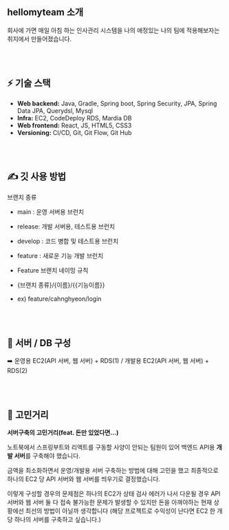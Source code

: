 ## hellomyteam 소개
회사에 가면 매일 아침 하는 인사관리 시스템을 나의 애정있는 나의 팀에 적용해보자는 취지에서 만들어졌습니다.

<br>
<br>


## ⚡ 기술 스택
- **Web backend:** Java, Gradle, Spring boot, Spring Security, JPA, Spring Data JPA,  Querydsl, Mysql
- **Infra:** EC2, CodeDeploy RDS, Mardia DB
- **Web frontend:** React, JS, HTML5, CSS3
- **Versioning:** CI/CD, Git, Git Flow, Git Hub
<br>
<br>


## ✍️ 깃 사용 방법
브랜치 종류
- main : 운영 서버용 브런치
- release: 개발 서버용, 테스트용 브런치
- develop : 코드 병합 및 테스트용 브런치
- feature : 새로운 기능 개발 브런치

- Feature 브랜치 네이밍 규칙
- {브랜치 종류}/{이름}/{{기능이름}}
- ex) feature/cahnghyeon/login

<br>
<br>


## 🌠 서버 / DB 구성

➡️ 운영용 EC2(API 서버, 웹 서버) + RDS(1) / 개발용 EC2(API 서버, 웹 서버) + RDS(2)  

<br>
<br>

## 💬 고민거리

**서버구축의 고민거리(feat. 돈만 있었다면…)**
    
노트북에서 스프링부트와 리액트를 구동할 사양이 안되는 팀원이 있어 백엔드 API용 **개발 서버**를 구축해야 했습니다. 
    
금액을 최소화하면서 운영/개발용 서버 구축하는 방법에 대해 고민을 했고 최종적으로 하나의 EC2 당 API 서버와 웹 서버를 띄우기로 결정했습니다. 
    

    
이렇게 구성할 경우의 문제점은 하나의 EC2가 상태 검사 에러가 나서 다운될 경우 API 서버와 웹 서버 둘 다 접속 불가능한 문제가 발생할 수 있지만 돈을 아껴야하는 현재 상황에선 최선의 방법이 아닐까 생각합니다
(해당 프로젝트로 수익성이 난다면 EC2 한 개 당 하나의 서버를 구축하고 싶습니다.)

